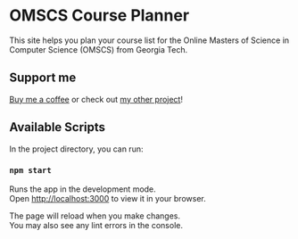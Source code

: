 # OMSCS Course Planner

This site helps you plan your course list for the Online Masters of Science in Computer Science (OMSCS) from Georgia Tech.

## Support me

[Buy me a coffee](https://buymeacoffee.com/logictonic) or check out [my other project](https://eatstash.com/)!

## Available Scripts

In the project directory, you can run:

### `npm start`

Runs the app in the development mode.\
Open [http://localhost:3000](http://localhost:3000) to view it in your browser.

The page will reload when you make changes.\
You may also see any lint errors in the console.